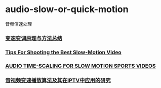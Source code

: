# audio-slow-or-quick-motion
音频倍速处理

### [变速变调原理与方法总结](http://blog.csdn.net/weiqiwu1986/article/details/38876095)

### [Tips For Shooting the Best Slow-Motion Video](http://gizmodo.com/5164508/tips-for-shooting-the-best-slow-motion-video)

### [AUDIO TIME-SCALING FOR SLOW MOTION SPORTS VIDEOS](http://tcts.fpms.ac.be/publications/papers/2013/dafx2013_slowdio.pdf)

### [音视频变速播放算法及其在IPTV中应用的研究](http://xueshu.baidu.com/s?wd=paperuri%3A%280dbae6d183bedccfd0a16587023648f9%29&filter=sc_long_sign&tn=SE_xueshusource_2kduw22v&sc_vurl=http%3A%2F%2Fwww.doc88.com%2Fp-093375801749.html&ie=utf-8&sc_us=15683795071094229900)


